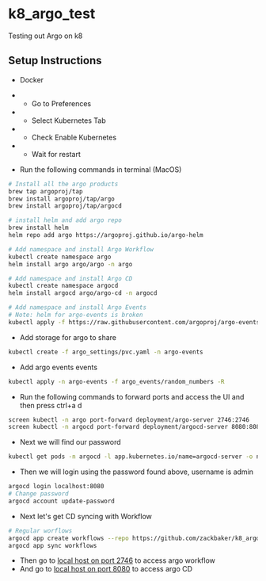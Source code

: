 # k8_argo_test
Testing out Argo on k8

## Setup Instructions
- Docker
- - Go to Preferences
- - Select Kubernetes Tab
- - Check Enable Kubernetes
- - Wait for restart

- Run the following commands in terminal (MacOS)
```bash
# Install all the argo products
brew tap argoproj/tap
brew install argoproj/tap/argo
brew install argoproj/tap/argocd

# install helm and add argo repo
brew install helm
helm repo add argo https://argoproj.github.io/argo-helm

# Add namespace and install Argo Workflow
kubectl create namespace argo
helm install argo argo/argo -n argo

# Add namespace and install Argo CD
kubectl create namespace argocd
helm install argocd argo/argo-cd -n argocd

# Add namespace and install Argo Events
# Note: helm for argo-events is broken
kubectl apply -f https://raw.githubusercontent.com/argoproj/argo-events/master/hack/k8s/manifests/installation.yaml -n argo-events
```
- Add storage for argo to share
```bash
kubectl create -f argo_settings/pvc.yaml -n argo-events
```

- Add argo events events
```bash
kubectl apply -n argo-events -f argo_events/random_numbers -R
```

- Run the following commands to forward ports and access the UI and then press ctrl+a d
```bash
screen kubectl -n argo port-forward deployment/argo-server 2746:2746
screen kubectl -n argocd port-forward deployment/argocd-server 8080:8080
```

- Next we will find our password
```bash
kubectl get pods -n argocd -l app.kubernetes.io/name=argocd-server -o name | cut -d'/' -f 2
```

- Then we will login using the password found above, username is admin
```bash
argocd login localhost:8080
# Change password
argocd account update-password
```

- Next let's get CD syncing with Workflow
```bash
# Regular worflows
argocd app create workflows --repo https://github.com/zackbaker/k8_argo_test.git --path argo_crons --dest-server https://kubernetes.default.svc --dest-namespace argo
argocd app sync workflows
```

- Then go to [local host on port 2746](http://localhost:2746) to access argo workflow
- And go to [local host on port 8080](http://localhost:8080) to access argo CD